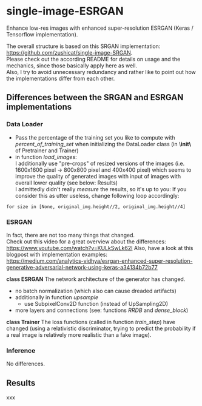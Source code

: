 # single-image-ESRGAN
Enhance low-res images with enhanced super-resolution ESRGAN (Keras / Tensorflow implementation).

The overall structure is based on this SRGAN implementation: https://github.com/zushicat/single-image-SRGAN.    
Please check out the according README for details on usage and the mechanics, since those basically apply here as well.     
Also, I try to avoid unnecessary redundancy and rather like to point out how the implementations differ from each other.    


## Differences between the SRGAN and ESRGAN implementations
### Data Loader
- Pass the percentage of the training set you like to compute with *percent_of_training_set* when initializing the DataLoader class (in \\__init\\__ of Pretrainer and Trainer)
- in function *load_images*:    
I additionally use "pre-crops" of resized versions of the images (i.e. 1600x1600 pixel -> 800x800 pixel and 400x400 pixel) which seems to improve the quality of generated images with input of images with overall lower quality (see below: Results)    
I admittedly didn't really *measure* the results, so it's up to you: If you consider this as utter useless, change following loop accordingly:
```
for size in [None, original_img.height//2, original_img.height//4]
````



### ESRGAN
In fact, there are not too many things that changed.    
Check out this video for a great overview about the differences: https://www.youtube.com/watch?v=KULkSwLk62I
Also, have a look at this blogpost with implementation examples:    
https://medium.com/analytics-vidhya/esrgan-enhanced-super-resolution-generative-adversarial-network-using-keras-a34134b72b77

**class ESRGAN**
The network architecture of the generator has changed. 
- no batch normalization (which also can cause dreaded artifacts)
- additionally in function *upsample*
    - use SubpixelConv2D function (instead of UpSampling2D)
- more layers and connections (see: functions *RRDB* and *dense_block*)

**class Trainer**
The loss functions (called in function *train_step*) have changed (using a relativistic discriminator, trying to predict the probability if a real image is relatively more realistic than a fake image).

### Inference
No differences.


## Results
xxx

